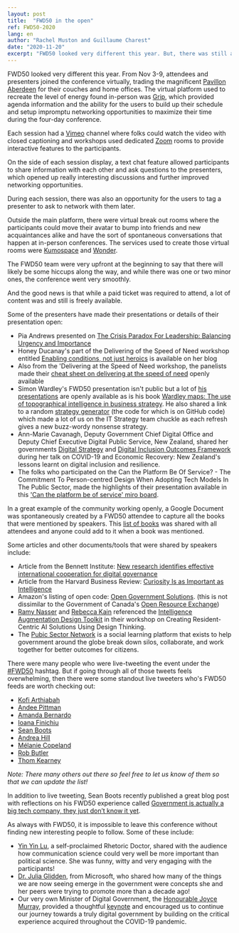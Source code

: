 ```yaml
---
layout: post
title:  "FWD50 in the open"
ref: FWD50-2020
lang: en
author: "Rachel Muston and Guillaume Charest"
date: "2020-11-20"
excerpt: "FWD50 looked very different this year. But, there was still a lot of passion and will from participants to continuously improve government!"
---
```

<!--markdownlint-disable MD033-->

FWD50 looked very different this year.
From Nov 3-9, attendees and presenters joined the conference virtually, trading the magnificent [Pavillon Aberdeen](https://ottawa.ca/en/lansdowne#h3) for their couches and home offices.
The virtual platform used to recreate the level of energy found in-person was [Grip](https://grip.events/), which provided agenda information and the ability for the users to build up their schedule and setup impromptu networking opportunities to maximize their time during the four-day conference.

Each session had a [Vimeo](https://vimeo.com) channel where folks could watch the video with closed captioning and workshops used dedicated [Zoom](https://zoom.us/) rooms to provide interactive features to the participants.

On the side of each session display, a text chat feature allowed participants to share information with each other and ask questions to the presenters, which opened up really interesting discussions and further improved networking opportunities.

During each session, there was also an opportunity for the users to tag a presenter to ask to network with them later.

Outside the main platform, there were virtual break out rooms where the participants could move their avatar to bump into friends and new acquaintances alike and have the sort of spontaneous conversations that happen at in-person conferences.
The services used to create those virtual rooms were [Kumospace](https://www.kumospace.com/) and [Wonder](https://www.wonder.me/).

The FWD50 team were very upfront at the beginning to say that there will likely be some hiccups along the way, and while there was one or two minor ones, the conference went very smoothly.

And the good news is that while a paid ticket was required to attend, a lot of content was and still is freely available.

Some of the presenters have made their presentations or details of their presentation open:

- Pia Andrews presented on [The Crisis Paradox For Leadership: Balancing Urgency and Importance](https://t.co/RELqF74GgK?amp=1)
- Honey Ducanay's part of the Delivering of the Speed of Need workshop entitled [Enabling conditions, not just heroics](https://t.co/a7u53IwYqs) is available on her blog
- Also from the 'Delivering at the Speed of Need workshop, the panelists made their [cheat sheet on delivering at the speed of need](https://docs.google.com/presentation/d/1gL57LdKFFZOm5ngL1HqHubzzG80aLewDcJY8hTDqsaQ/edit#slide=id.p) openly available
- Simon Wardley's FWD50 presentation isn't public but a lot of [his presentations](https://wardley-maps-community.github.io/awesome-wardley-maps/) are openly available as is his book [Wardley maps: The use of topographical intelligence in business strategy](https://medium.com/wardleymaps/on-being-lost-2ef5f05eb1ec). He also shared a link to a random [strategy generator](http://strategy-madlibs.herokuapp.com/) (the code for which is on GitHub code) which made a lot of us on the IT Strategy team chuckle as each refresh gives a new buzz-wordy nonsense strategy.
- Ann-Marie Cavanagh, Deputy Government Chief Digital Office and Deputy Chief Executive Digital Public Service, New Zealand, shared her governments [Digital Strategy](https://www.digital.govt.nz/digital-government/strategy/strategy-summary/strategy-for-a-digital-public-service/) and [Digital Inclusion Outcomes Framework](https://www.digital.govt.nz/dmsdocument/167~digital-inclusion-outcomes-framework/html) during her talk on COVID-19 and Economic Recovery: New Zealand's lessons learnt on digital inclusion and resilience.
- The folks who participated on the Can the Platform Be Of Service? - The Commitment To Person-centred Design When Adopting Tech Models In The Public Sector, made the highlights of their presentation available in this ['Can the platform be of service' miro board](https://miro.com/app/board/o9J_kg8Sr3c=/).

In a great example of the community working openly, a Google Document was spontaneously created by a FWD50 attendee to capture all the books that were mentioned by speakers. This [list of books](https://docs.google.com/document/d/1Kyq80aMy_a6wnOdaHgzYLqSaqKfmjMmBdDnXKy6N4YQ/edit#heading=h.kr7a4cpsy27s) was shared with all attendees and anyone could add to it when a book was mentioned.

Some articles and other documents/tools that were shared by speakers include:

- Article from the Bennett Institute: [New research identifies effective international cooperation for digital governance](https://www.bennettinstitute.cam.ac.uk/news/new-research-identifies-effective-international-co/)
- Article from the Harvard Business Review: [Curiosity Is as Important as Intelligence](https://hbr.org/2014/08/curiosity-is-as-important-as-intelligence)
- Amazon's listing of open code: [Open Government Solutions](https://aws.amazon.com/government-education/government/open-government-solutions/).  (this is not dissimilar to the Government of Canada's [Open Resource Exchange](https://code.open.canada.ca/en/index.html))
- [Ramy Nasser](https://twitter.com/ramynassar) and [Rebecca Kain](https://twitter.com/rebeccalkain) referenced the [Intelligence Augmentation Design Toolkit](https://futurice.com/ia-design-kit) in their workshop on Creating Resident-Centric AI Solutions Using Design Thinking.
- The [Pubic Sector Network](https://publicsectornetwork.co/) is a social learning platform that exists to help government around the globe break down silos, collaborate, and work together for better outcomes for citizens.

There were many people who were live-tweeting the event under the [#FWD50](https://twitter.com/search?q=(%23FWD50)%20since%3A2020-11-03&src=typed_query) hashtag. But if going through all of those tweets feels overwhelming, then there were some standout live tweeters who's FWD50 feeds are worth checking out:

- [Kofi Arthiabah](https://twitter.com/search?q=(%23fwd50)%20(from%3A@arthiak_tc)%20since%3A2020-11-01&src=typed_query&f=live)
- [Andee Pittman](https://twitter.com/search?q=(%23fwd50)%20(from%3A@andeepittmanux)%20since%3A2020-11-01&src=typed_query&f=live)
- [Amanda Bernardo](https://twitter.com/search?q=(%23fwd50)%20(from%3A@AmandaBernardo)%20since%3A2020-11-01&src=typed_query&f=live)
- [Ioana Finichiu](https://twitter.com/search?q=(%23fwd50)%20(from%3A@IFiniq)%20since%3A2020-11-01&src=typed_query&f=live)
- [Sean Boots](https://twitter.com/search?q=(%23fwd50)%20(from%3Asboots)%20since%3A2020-11-01&src=typed_query&f=live)
- [Andrea Hill](https://twitter.com/search?q=(%23fwd50)%20(from%3A@afhill)%20since%3A2020-11-01&src=typed_query&f=live)
- [Mélanie Copeland](https://twitter.com/search?q=(%23fwd50)%20(from%3A@Copeland309)%20since%3A2020-11-01&src=typed_query&f=live)
- [Rob Butler](https://twitter.com/search?q=(%23fwd50)%20(from%3A@RobButler)%20since%3A2020-11-01&src=typed_query&f=live)
- [Thom Kearney](https://twitter.com/search?q=(%23fwd50)%20(from%3A@thomkearney)%20since%3A2020-11-01&src=typed_query&f=live)

*Note: There many others out there so feel free to let us know of them so that we can update the list!*

In addition to live tweeting, Sean Boots recently published a great blog post with reflections on his FWD50 experience called [Government is actually a big tech company, they just don’t know it yet](https://sboots.ca/2020/11/16/government-is-actually-a-big-tech-company/).

As always with FWD50, it is impossible to leave this conference without finding new interesting people to follow.
Some of these include:

- [Yin Yin Lu](https://twitter.com/Yinneth), a self-proclaimed Rhetoric Doctor, shared with the audience how communication science could very well be more important than political science. She was funny, witty and very engaging with the participants!
- [Dr. Julia Glidden](https://twitter.com/JuliaGlidden), from Microsoft, who shared how many of the things we are now seeing emerge in the government were concepts she and her peers were trying to promote more than a decade ago!
- Our very own Minister of Digital Government, the [Honourable Joyce Murray](https://twitter.com/JoyceMurray), provided a thoughtful [keynote](https://player.vimeo.com/video/473572261#t=35m) and encouraged us to continue our journey towards a truly digital government by building on the critical experience acquired throughout the COVID-19 pandemic.
